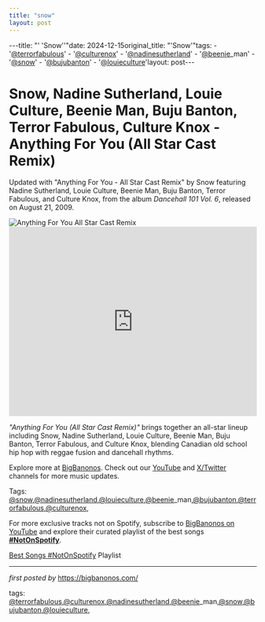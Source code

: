 ```yaml
---
title: "snow"
layout: post
---
```

---title: "' 'Snow''"date: 2024-12-15original_title: "'Snow'"tags:  - '[@terrorfabulous](/tags/terrorfabulous/)'  - '[@culturenox](/tags/culturenox/)'  - '[@nadinesutherland](/tags/nadinesutherland/)'  - '[@beenie](/tags/beenie/)_man'  - '[@snow](/tags/snow/)'  - '[@bujubanton](/tags/bujubanton/)'  - '[@louieculture](/tags/louieculture/)'layout: post---<!-- Title of the Post --><h1 >Snow, Nadine Sutherland, Louie Culture, Beenie Man, Buju Banton, Terror Fabulous, Culture Knox - Anything For You (All Star Cast Remix)</h1> <!-- Introductory Text --><p >Updated with "Anything For You - All Star Cast Remix" by Snow featuring Nadine Sutherland, Louie Culture, Beenie Man, Buju Banton, Terror Fabulous, and Culture Knox, from the album *Dancehall 101 Vol. 6*, released on August 21, 2009.</p> <!-- Featured Image --><div > <img src="https://i.ytimg.com/vi/5S7IVcNrCcY/maxresdefault.jpg" alt="Anything For You All Star Cast Remix" /></div> <!-- YouTube Video Embed --><div > <iframe width="100%" height="385" src="https://www.youtube.com/embed/b7U89chEfW8" title="Snow - Anything For You | Official Music Video" frameborder="0" allow="accelerometer; autoplay; clipboard-write; encrypted-media; gyroscope; picture-in-picture; web-share" referrerpolicy="strict-origin-when-cross-origin" allowfullscreen></iframe></div> <!-- Song Information --><div > <p><em>"Anything For You (All Star Cast Remix)"</em> brings together an all-star lineup including Snow, Nadine Sutherland, Louie Culture, Beenie Man, Buju Banton, Terror Fabulous, and Culture Knox, blending Canadian old school hip hop with reggae fusion and dancehall rhythms.</p></div> <!-- Footer Links --><div > <p>Explore more at <a href="https://bigbanonos.com/" target="_blank">BigBanonos</a>. Check out our <a href="https://www.youtube.com/[@BigBanonos](/tags/BigBanonos/)" target="_blank">YouTube</a> and <a href="https://x.com/bigbanonos" target="_blank">X/Twitter</a> channels for more music updates.</p></div> <!-- Tags --><p >Tags: [@snow](/tags/snow/),[@nadinesutherland](/tags/nadinesutherland/),[@louieculture](/tags/louieculture/),[@beenie](/tags/beenie/)_man,[@bujubanton](/tags/bujubanton/),[@terrorfabulous](/tags/terrorfabulous/),[@culturenox](/tags/culturenox/),</p><!--Subscribe and Playlist Links--><div>    <p>For more exclusive tracks not on Spotify, subscribe to <a href="https://www.youtube.com/[@BigBanonos](/tags/BigBanonos/)" target="_blank">BigBanonos on YouTube</a> and explore their curated playlist of the best songs <strong>[#NotOnSpotify](/tags/NotOnSpotify/)</strong>.</p>    <p><a href="https://www.youtube.com/playlist?list=PLtuNtuTatqI0kFahUCbtbfenC_ET5O_tr" target="_blank">Best Songs [#NotOnSpotify](/tags/NotOnSpotify/) Playlist<br /></a></p></div><hr /><p><em>first posted by</em> <a href="https://bigbanonos.com/" rel="noopener" target="_new">https://bigbanonos.com/</a></p><p>tags: [@terrorfabulous](/tags/terrorfabulous/),[@culturenox](/tags/culturenox/),[@nadinesutherland](/tags/nadinesutherland/),[@beenie](/tags/beenie/)_man,[@snow](/tags/snow/),[@bujubanton](/tags/bujubanton/),[@louieculture](/tags/louieculture/),</p>